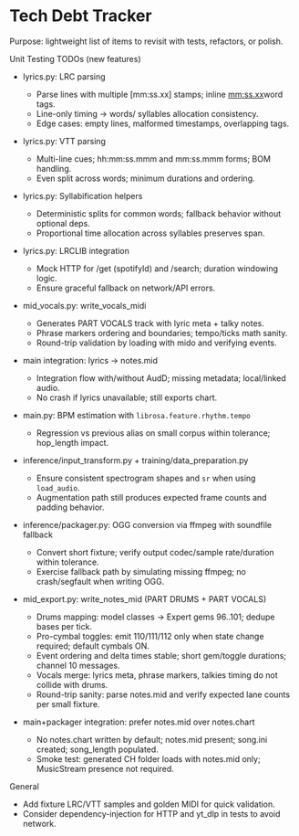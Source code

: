Tech Debt Tracker
=================

Purpose: lightweight list of items to revisit with tests, refactors, or polish.

Unit Testing TODOs (new features)
- lyrics.py: LRC parsing
  - Parse lines with multiple [mm:ss.xx] stamps; inline <mm:ss.xx>word tags.
  - Line-only timing → words/ syllables allocation consistency.
  - Edge cases: empty lines, malformed timestamps, overlapping tags.
- lyrics.py: VTT parsing
  - Multi-line cues; hh:mm:ss.mmm and mm:ss.mmm forms; BOM handling.
  - Even split across words; minimum durations and ordering.
- lyrics.py: Syllabification helpers
  - Deterministic splits for common words; fallback behavior without optional deps.
  - Proportional time allocation across syllables preserves span.
- lyrics.py: LRCLIB integration
  - Mock HTTP for /get (spotifyId) and /search; duration windowing logic.
  - Ensure graceful fallback on network/API errors.
- mid_vocals.py: write_vocals_midi
  - Generates PART VOCALS track with lyric meta + talky notes.
  - Phrase markers ordering and boundaries; tempo/ticks math sanity.
  - Round-trip validation by loading with mido and verifying events.
- main integration: lyrics → notes.mid
  - Integration flow with/without AudD; missing metadata; local/linked audio.
  - No crash if lyrics unavailable; still exports chart.

- main.py: BPM estimation with `librosa.feature.rhythm.tempo`
  - Regression vs previous alias on small corpus within tolerance; hop_length impact.
- inference/input_transform.py + training/data_preparation.py
  - Ensure consistent spectrogram shapes and `sr` when using `load_audio`.
  - Augmentation path still produces expected frame counts and padding behavior.
- inference/packager.py: OGG conversion via ffmpeg with soundfile fallback
  - Convert short fixture; verify output codec/sample rate/duration within tolerance.
  - Exercise fallback path by simulating missing ffmpeg; no crash/segfault when writing OGG.

- mid_export.py: write_notes_mid (PART DRUMS + PART VOCALS)
  - Drums mapping: model classes → Expert gems 96..101; dedupe bases per tick.
  - Pro-cymbal toggles: emit 110/111/112 only when state change required; default cymbals ON.
  - Event ordering and delta times stable; short gem/toggle durations; channel 10 messages.
  - Vocals merge: lyrics meta, phrase markers, talkies timing do not collide with drums.
  - Round-trip sanity: parse notes.mid and verify expected lane counts per small fixture.
- main+packager integration: prefer notes.mid over notes.chart
  - No notes.chart written by default; notes.mid present; song.ini created; song_length populated.
  - Smoke test: generated CH folder loads with notes.mid only; MusicStream presence not required.

General
- Add fixture LRC/VTT samples and golden MIDI for quick validation.
- Consider dependency-injection for HTTP and yt_dlp in tests to avoid network.
